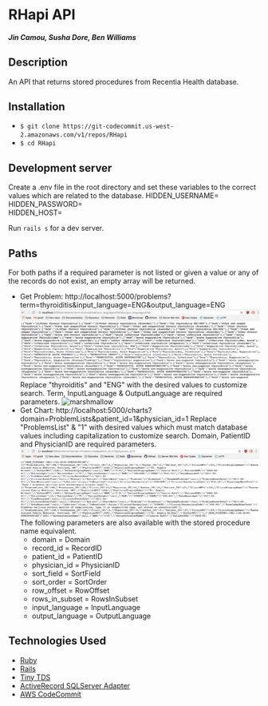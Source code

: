 # RHapi API

#### _Jin Camou, Susha Dore, Ben Williams_

## Description
An API that returns stored procedures from Recentia Health database.

## Installation
* `$ git clone https://git-codecommit.us-west-2.amazonaws.com/v1/repos/RHapi`
* `$ cd RHapi`

## Development server
Create a .env file in the root directory and set these variables to the correct values which are related to the database.
HIDDEN_USERNAME=
HIDDEN_PASSWORD=  
HIDDEN_HOST=

Run `rails s` for a dev server.

## Paths
For both paths if a required parameter is not listed or given a value or any of the records do not exist, an empty array will be returned.
* Get Problem: http://localhost:5000/problems?term=thyroiditis&input_language=ENG&output_language=ENG
![marshmallow](public/images/problem_ENG.png)
Replace "thyroiditis" and "ENG" with the desired values to customize search. Term, InputLanguage & OutputLanguage are required parameters.
![marshmallow](public/images/problems_CHI.png)
* Get Chart:
http://localhost:5000/charts?domain=ProblemLists&patient_id=1&physician_id=1
Replace "ProblemsList" & "1" with desired values which must match database values including capitalization to customize search. Domain, PatientID and PhysicianID are required parameters.
![marshmallow](public/images/chart.png)
The following parameters are also available with the stored procedure name equivalent.
  * domain = Domain
  * record_id = RecordID
  * patient_id = PatientID
  * physician_id = PhysicianID
  * sort_field = SortField
  * sort_order = SortOrder
  * row_offset = RowOffset
  * rows_in_subset = RowsInSubset
  * input_language = InputLanguage
  * output_language = OutputLanguage

## Technologies Used
* [Ruby](https://www.ruby-lang.org/en/downloads/)
* [Rails](http://rubyonrails.org/)
* [Tiny TDS](https://github.com/rails-sqlhserver/tiny_tds)
* [ActiveRecord SQLServer Adapter](https://github.com/rails-sqlserver/activerecord-sqlserver-adapter)
* [AWS CodeCommit](https://aws.amazon.com/codecommit/)
